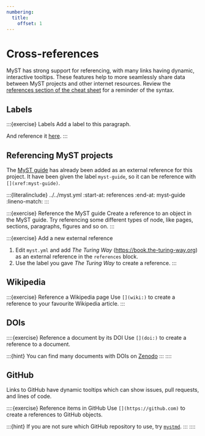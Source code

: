 ```yaml
---
numbering:
  title:
    offset: 1
---
```


# Cross-references

MyST has strong support for referencing, with many links having dynamic, interactive tooltips.
These features help to more seamlessly share data between MyST projects and other internet resources.
Review the [references section of the cheat sheet](#cheatsheet-ref) for a reminder of the syntax.

## Labels

:::{exercise} Labels
Add a label to this paragraph.

And reference it [here]().
:::

## Referencing MyST projects

The [MyST guide](xref:myst-guide) has already been added as an external reference for this project.
It have been given the label `myst-guide`, so it can be reference with `[](xref:myst-guide)`.

:::{literalinclude} ../../myst.yml
:start-at: references
:end-at: myst-guide
:lineno-match:
:::

:::{exercise} Reference the MyST guide
Create a reference to an object in the MyST guide.
Try referencing some different types of node, like pages, sections, paragraphs, figures and so on.
:::

:::{exercise} Add a new external reference
1. Edit `myst.yml` and add _The Turing Way_ (https://book.the-turing-way.org) as an external reference in the `references` block.
2. Use the label you gave _The Turing Way_ to create a reference.
:::

## Wikipedia

:::{exercise} Reference a Wikipedia page
Use `[](wiki:)` to create a reference to your favourite Wikipedia article.
:::

## DOIs

::::{exercise} Reference a document by its DOI
Use `[](doi:)` to create a reference to a document.

:::{hint}
You can find many documents with DOIs on [Zenodo](https://zenodo.org/)
:::
::::

## GitHub

Links to GitHub have dynamic tooltips which can show issues, pull requests, and lines of code.

::::{exercise} Reference items in GitHub
Use `[](https://github.com)` to create a references to GitHub objects.

:::{hint}
If you are not sure which GitHub repository to use, try [`mystmd`](https://github.com/jupyter-book/mystmd).
:::
::::
